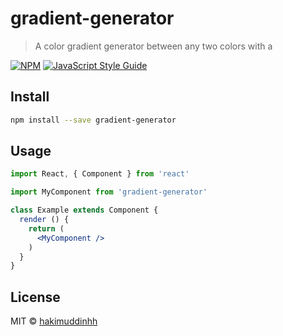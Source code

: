 # gradient-generator

> A color gradient generator between any two colors with a

[![NPM](https://img.shields.io/npm/v/gradient-generator.svg)](https://www.npmjs.com/package/gradient-generator) [![JavaScript Style Guide](https://img.shields.io/badge/code_style-standard-brightgreen.svg)](https://standardjs.com)

## Install

```bash
npm install --save gradient-generator
```

## Usage

```jsx
import React, { Component } from 'react'

import MyComponent from 'gradient-generator'

class Example extends Component {
  render () {
    return (
      <MyComponent />
    )
  }
}
```

## License

MIT © [hakimuddinhh](https://github.com/hakimuddinhh)
